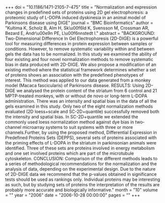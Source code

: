 +++
doi = "10.1186/1471-2105-7-475"
title = "Normalization and expression changes in predefined sets of proteins using 2D gel electrophoresis: a proteomic study of L-DOPA induced dyskinesia in an animal model of Parkinsons disease using DIGE"
journal = "BMC Bioinformatics"
author = "Kultima K, Scholz B, Alm H, Sk\u00f6ld K, Svensson M, Crossman AR, Bezard E, Andr\u00e9n PE, L\u00f6nnstedt I."
abstract = "BACKGROUND: Two-Dimensional Difference In Gel Electrophoresis (2D-DIGE) is a powerful tool for measuring differences in protein expression between samples or conditions. However, to remove systematic variability within and between gels the data has to be normalized. In this study we examined the ability of four existing and four novel normalization methods to remove systematic bias in data produced with 2D-DIGE. We also propose a modification of an existing method where the statistical framework determines whether a set of proteins shows an association with the predefined phenotypes of interest. This method was applied to our data generated from a monkey model (Macaca fascicularis) of Parkinsons disease. RESULTS: Using 2D-DIGE we analysed the protein content of the striatum from 6 control and 21 MPTP-treated monkeys, with or without de novo or long-term L-DOPA administration. There was an intensity and spatial bias in the data of all the gels examined in this study. Only two of the eight normalization methods evaluated (2D loess+scale and SC-2D+quantile) successfully removed both the intensity and spatial bias. In SC-2D+quantile we extended the commonly used loess normalization method against dye bias in two-channel microarray systems to suit systems with three or more channels.Further, by using the proposed method, Differential Expression in Predefined Proteins Sets (DEPPS), several sets of proteins associated with the priming effects of L-DOPA in the striatum in parkinsonian animals were identified. Three of these sets are proteins involved in energy metabolism and one set involved proteins which are part of the microtubule cytoskeleton. CONCLUSION: Comparison of the different methods leads to a series of methodological recommendations for the normalization and the analysis of data, depending on the experimental design. Due to the nature of 2D-DIGE data we recommend that the p-values obtained in significance tests should be used as rankings only. Individual proteins may be interesting as such, but by studying sets of proteins the interpretation of the results are probably more accurate and biologically informative."
month = "10"
volume = ""
year = "2006"
date = "2006-10-28 00:00:00"
pages = ""
+++

